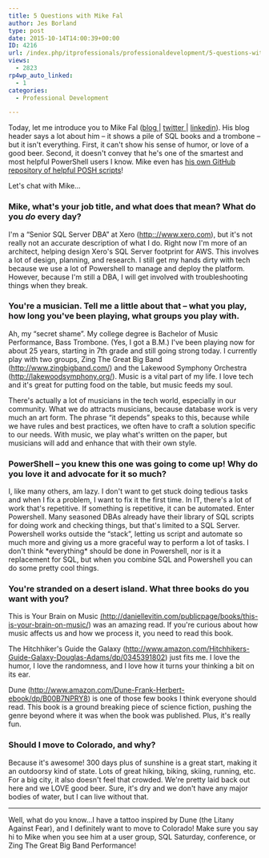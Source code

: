 ```yaml
---
title: 5 Questions with Mike Fal
author: Jes Borland
type: post
date: 2015-10-14T14:00:39+00:00
ID: 4216
url: /index.php/itprofessionals/professionaldevelopment/5-questions-with-mike-fal/
views:
  - 2823
rp4wp_auto_linked:
  - 1
categories:
  - Professional Development

---
```

Today, let me introduce you to Mike Fal (<a href="http://www.mikefal.net/" target="_blank">blog </a>| <a href="https://twitter.com/Mike_Fal" target="_blank">twitter </a>| <a href="https://www.linkedin.com/pub/michael-fal/13/b70/b97" target="_blank">linkedin</a>). His blog header says a lot about him – it shows a pile of SQL books and a trombone – but it isn't everything. First, it can't show his sense of humor, or love of a good beer. Second, it doesn't convey that he's one of the smartest and most helpful PowerShell users I know. Mike even has <a href="https://github.com/mikefal" target="_blank">his own GitHub repository of helpful POSH scripts</a>!

Let's chat with Mike…

### Mike, what's your job title, and what does that mean? What do you _do_ every day?

I'm a “Senior SQL Server DBA” at Xero (<a href="http:://www.xero.com" target="_blank">http:://www.xero.com</a>), but it's not really not an accurate description of what I do. Right now I'm more of an architect, helping design Xero's SQL Server footprint for AWS. This involves a lot of design, planning, and research. I still get my hands dirty with tech because we use a lot of Powershell to manage and deploy the platform. However, because I'm still a DBA, I will get involved with troubleshooting things when they break.

### You're a musician. Tell me a little about that – what you play, how long you've been playing, what groups you play with.

Ah, my “secret shame”. My college degree is Bachelor of Music Performance, Bass Trombone. (Yes, I got a B.M.) I've been playing now for about 25 years, starting in 7th grade and still going strong today. I currently play with two groups, Zing The Great Big Band (<a href="http://www.zingbigband.com/" target="_blank">http://www.zingbigband.com/</a>) and the Lakewood Symphony Orchestra (<a href="http://lakewoodsymphony.org/" target="_blank">http://lakewoodsymphony.org/</a>). Music is a vital part of my life. I love tech and it's great for putting food on the table, but music feeds my soul.

There's actually a lot of musicians in the tech world, especially in our community. What we do attracts musicians, because database work is very much an art form. The phrase “it depends” speaks to this, because while we have rules and best practices, we often have to craft a solution specific to our needs. With music, we play what's written on the paper, but musicians will add and enhance that with their own style.

### PowerShell – you knew this one was going to come up! Why do you love it and advocate for it so much?

I, like many others, am lazy. I don't want to get stuck doing tedious tasks and when I fix a problem, I want to fix it the first time. In IT, there's a lot of work that's repetitive. If something is repetitive, it can be automated. Enter Powershell. Many seasoned DBAs already have their library of SQL scripts for doing work and checking things, but that's limited to a SQL Server. Powershell works outside the “stack”, letting us script and automate so much more and giving us a more graceful way to perform a lot of tasks. I don't think \*everything\* should be done in Powershell, nor is it a replacement for SQL, but when you combine SQL and Powershell you can do some pretty cool things.

### You're stranded on a desert island. What three books do you want with you?

This is Your Brain on Music <a href="//daniellevitin.com/publicpage/books/this-is-your-brain-on-music/" target="_blank">(http://daniellevitin.com/publicpage/books/this-is-your-brain-on-music/</a>) was an amazing read. If you're curious about how music affects us and how we process it, you need to read this book.

The Hitchhiker's Guide the Galaxy (<a href="http://www.amazon.com/Hitchhikers-Guide-Galaxy-Douglas-Adams/dp/0345391802" target="_blank">http://www.amazon.com/Hitchhikers-Guide-Galaxy-Douglas-Adams/dp/0345391802</a>) just fits me. I love the humor, I love the randomness, and I love how it turns your thinking a bit on its ear.

Dune (<a href="http://www.amazon.com/Dune-Frank-Herbert-ebook/dp/B00B7NPRY8" target="_blank">http://www.amazon.com/Dune-Frank-Herbert-ebook/dp/B00B7NPRY8</a>) is one of those few books I think everyone should read. This book is a ground breaking piece of science fiction, pushing the genre beyond where it was when the book was published. Plus, it's really fun.

### Should I move to Colorado, and why?

Because it's awesome! 300 days plus of sunshine is a great start, making it an outdoorsy kind of state. Lots of great hiking, biking, skiing, running, etc. For a big city, it also doesn't feel that crowded. We're pretty laid back out here and we LOVE good beer. Sure, it's dry and we don't have any major bodies of water, but I can live without that.

* * *

Well, what do you know…I have a tattoo inspired by Dune (the Litany Against Fear), and I definitely want to move to Colorado! Make sure you say hi to Mike when you see him at a user group, SQL Saturday, conference, or Zing The Great Big Band Performance!